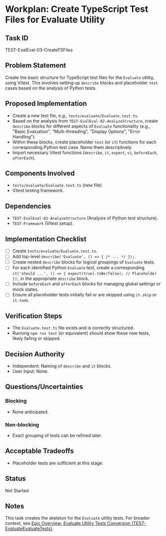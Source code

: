 # Workplan: Create TypeScript Test Files for Evaluate Utility

## Task ID
TEST-EvalEval-03-CreateTSFiles

## Problem Statement
Create the basic structure for TypeScript test files for the `Evaluate` utility, using Vitest. This involves setting up `describe` blocks and placeholder `test` cases based on the analysis of Python tests.

## Proposed Implementation
- Create a new test file, e.g., `tests/evaluate/Evaluate.test.ts`.
- Based on the analysis from `TEST-EvalEval-02-AnalyzeStructure`, create `describe` blocks for different aspects of `Evaluate` functionality (e.g., "Basic Evaluation", "Multi-threading", "Display Options", "Error Handling").
- Within these blocks, create placeholder `test` (or `it`) functions for each corresponding Python test case. Name them descriptively.
- Import necessary Vitest functions (`describe`, `it`, `expect`, `vi`, `beforeEach`, `afterEach`).

## Components Involved
- `tests/evaluate/Evaluate.test.ts` (new file).
- Vitest testing framework.

## Dependencies
- `TEST-EvalEval-02-AnalyzeStructure` (Analysis of Python test structure).
- `TEST-Framework` (Vitest setup).

## Implementation Checklist
- [ ] Create `tests/evaluate/Evaluate.test.ts`.
- [ ] Add top-level `describe('Evaluate', () => { /* ... */ });`.
- [ ] Create nested `describe` blocks for logical groupings of `Evaluate` tests.
- [ ] For each identified Python `Evaluate` test, create a corresponding `it('should ...', () => { expect(true).toBe(false); // Placeholder });` in the appropriate `describe` block.
- [ ] Include `beforeEach` and `afterEach` blocks for managing global settings or mock states.
- [ ] Ensure all placeholder tests initially fail or are skipped using `it.skip` or `it.todo`.

## Verification Steps
- The `Evaluate.test.ts` file exists and is correctly structured.
- Running `npm run test` (or equivalent) should show these new tests, likely failing or skipped.

## Decision Authority
- Independent: Naming of `describe` and `it` blocks.
- User Input: None.

## Questions/Uncertainties
### Blocking
- None anticipated.
### Non-blocking
- Exact grouping of tests can be refined later.

## Acceptable Tradeoffs
- Placeholder tests are sufficient at this stage.

## Status
Not Started

## Notes
This task creates the skeleton for the `Evaluate` utility tests.
For broader context, see [Epic Overview: Evaluate Utility Tests Conversion (TEST-EvaluateEvaluateTests)](../../docs/planning/workplans/TEST-EvaluateEvaluateTests.md).